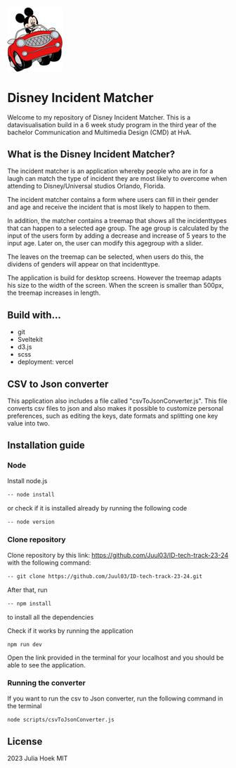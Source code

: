 <img src="./my-app/static/img/mickeyfavicon.png" width="25%" max-height="100px">

# Disney Incident Matcher
Welcome to my repository of Disney Incident Matcher. This is a datavisualisation build in a 6 week study program in the third year of the bachelor Communication and Multimedia Design (CMD) at HvA.

## What is the Disney Incident Matcher?
The incident matcher is an application whereby people who are in for a laugh can match the type of incident they are most likely to overcome when attending to Disney/Universal studios Orlando, Florida.

The incident matcher contains a form where users can fill in their gender and age and receive the incident that is most likely to happen to them.

In addition, the matcher contains a treemap that shows all the incidenttypes that can happen to a selected age group. The age group is calculated by the input of the users form by adding a decrease and increase of 5 years to the input age. Later on, the user can modify this agegroup with a slider.

The leaves on the treemap can be selected, when users do this, the dividens of genders will appear on that incidenttype.

The application is build for desktop screens. However the treemap adapts his size to the width of the screen. When the screen is smaller than 500px, the treemap increases in length.


## Build with...
* git
* Sveltekit
* d3.js
* scss
* deployment: vercel

## CSV to Json converter
This application also includes a file called "csvToJsonConverter.js". This file converts csv files to json and also makes it possible to customize personal preferences, such as editing the keys, date formats and splitting one key value into two.

## Installation guide
### Node
Install node.js
```bash
-- node install
```
or check if it is installed already by running the following code
```bash
-- node version
```

### Clone repository
Clone repository by this link: https://github.com/Juul03/ID-tech-track-23-24 with the following command:
```bash
-- git clone https://github.com/Juul03/ID-tech-track-23-24.git
```

After that, run
```bash
-- npm install
```
to install all the dependencies 

Check if it works by running the application
```
npm run dev
```

Open the link provided in the terminal for your localhost and you should be able to see the application.

### Running the converter
If you want to run the csv to Json converter, run the following command in the terminal

```bash
node scripts/csvToJsonConverter.js
```

## License
2023 Julia Hoek MIT

